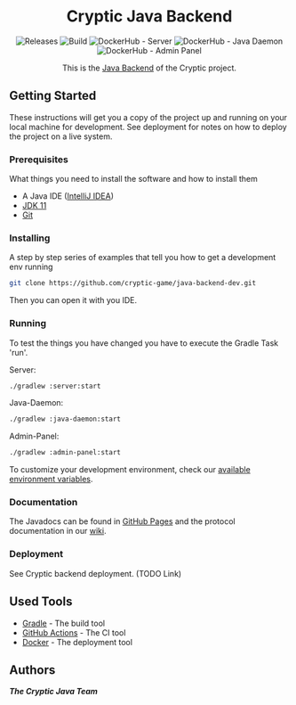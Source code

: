 <h1 align="center">
    Cryptic Java Backend
</h1>

<p align="center">
    <a style="text-decoration:none" href="https://github.com/cryptic-game/java-backend-dev/releases">
        <img alt="Releases" src="https://img.shields.io/github/v/tag/cryptic-game/java-backend-dev?label=latest%20version&style=flat-square">
    </a>
    <a style="text-decoration:none" href="https://github.com/cryptic-game/java-backend-dev/actions">
        <img alt="Build" src="https://img.shields.io/github/workflow/status/cryptic-game/java-backend-dev/Build/master?style=flat-square">
    </a>
    <a style="text-decoration:none" href="https://hub.docker.com/r/crypticcp/server">
        <img alt="DockerHub - Server" src="https://img.shields.io/docker/pulls/crypticcp/server?style=flat-square&label=DockerHub%20-%20Server">
    </a>
    <a style="text-decoration:none" href="https://hub.docker.com/r/crypticcp/java-daemon">
        <img alt="DockerHub - Java Daemon" src="https://img.shields.io/docker/pulls/crypticcp/java-daemon?style=flat-square&label=DockerHub%20-%20Java%20Daemon">
    </a>
     <a style="text-decoration:none" href="https://hub.docker.com/r/crypticcp/admin-panel">
        <img alt="DockerHub - Admin Panel" src="https://img.shields.io/docker/pulls/crypticcp/admin-panel?style=flat-square&label=DockerHub%20-%20Admin%20Panel">
    </a>
</p>
<p align="center">
    This is the <a href="https://cryptic-game.github.io/java-backend-dev/">Java Backend</a> of the Cryptic project.
</p>

## Getting Started

These instructions will get you a copy of the project up and running on your local machine for development. See deployment for notes on how to deploy the project on a live system.

### Prerequisites

What things you need to install the software and how to install them

* A Java IDE ([IntelliJ IDEA](https://www.jetbrains.com/idea/))
* [JDK 11](https://adoptopenjdk.net/index.html)
* [Git](https://git-scm.com/)

### Installing

A step by step series of examples that tell you how to get a development env running

```sh
git clone https://github.com/cryptic-game/java-backend-dev.git
```

Then you can open it with you IDE.

### Running

To test the things you have changed you have to execute the Gradle Task 'run'.

Server:
````sh
./gradlew :server:start
````

Java-Daemon:
````sh
./gradlew :java-daemon:start
````

Admin-Panel:
````sh
./gradlew :admin-panel:start
````

To customize your development environment, check our [available environment variables](https://wiki.cryptic-game.net/books/einf%C3%BChrungen/page/environment).

### Documentation

The Javadocs can be found in [GitHub Pages](https://cryptic-game.github.io/java-backend-dev/) and the protocol documentation in our [wiki](https://wiki.cryptic-game.net/books/einf%C3%BChrungen/chapter/java).

### Deployment

See Cryptic backend deployment. (TODO Link)

## Used Tools

* [Gradle](https://gradle.org/) - The build tool
* [GitHub Actions](https://github.com/features/actions/) - The CI tool
* [Docker](https://docker.com/) - The deployment tool

## Authors

_**The Cryptic Java Team**_
